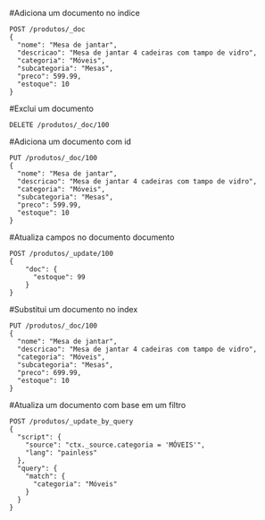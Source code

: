 #Adiciona um documento no indice
```
POST /produtos/_doc
{
  "nome": "Mesa de jantar",
  "descricao": "Mesa de jantar 4 cadeiras com tampo de vidro",
  "categoria": "Móveis",
  "subcategoria": "Mesas",
  "preco": 599.99,
  "estoque": 10
}
```

#Exclui um documento
```
DELETE /produtos/_doc/100
```

#Adiciona um documento com id
```
PUT /produtos/_doc/100
{
  "nome": "Mesa de jantar",
  "descricao": "Mesa de jantar 4 cadeiras com tampo de vidro",
  "categoria": "Móveis",
  "subcategoria": "Mesas",
  "preco": 599.99,
  "estoque": 10
}
```

#Atualiza campos no documento documento
```
POST /produtos/_update/100
{
    "doc": {
      "estoque": 99
    }
}
```

#Substitui um documento no index
```
PUT /produtos/_doc/100                  
{
  "nome": "Mesa de jantar",
  "descricao": "Mesa de jantar 4 cadeiras com tampo de vidro",
  "categoria": "Móveis",
  "subcategoria": "Mesas",
  "preco": 699.99,
  "estoque": 10
}
```

#Atualiza um documento com base em um filtro
```
POST /produtos/_update_by_query          
{
  "script": {
    "source": "ctx._source.categoria = 'MÓVEIS'",
    "lang": "painless"
  },
  "query": {
    "match": {
      "categoria": "Móveis"
    }
  }
}
```